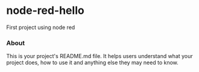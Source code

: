 node-red-hello
==============

First project using node red

### About

This is your project's README.md file. It helps users understand what your
project does, how to use it and anything else they may need to know.